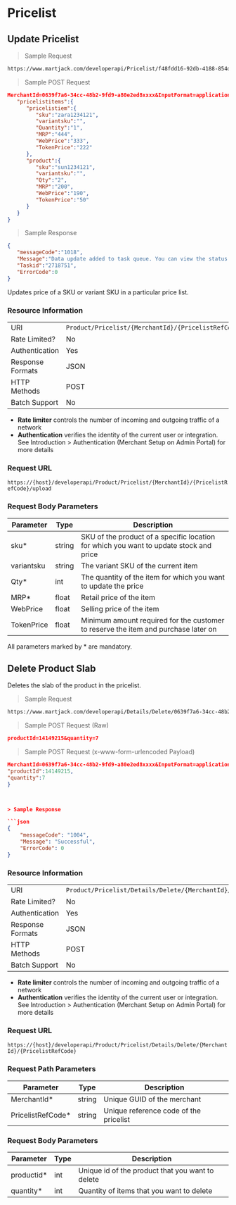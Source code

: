 # Pricelist

## Update Pricelist

> Sample Request

```html
https://www.martjack.com/developerapi/Pricelist/f48fdd16-92db-4188-854d-1ecd9b62xxxx/ABC/upload

```

> Sample POST Request

```json
MerchantId=0639f7a6-34cc-48b2-9fd9-a80e2ed8xxxx&InputFormat=application/json&InputData={  
   "pricelistitems":{  
      "pricelistiem":{  
         "sku":"zara1234121",
         "variantsku":"",
         "Quantity":"1",
         "MRP":"444",
         "WebPrice":"333",
         "TokenPrice":"222"
      },
      "product":{  
         "sku":"sun1234121",
         "variantsku":"",
         "Qty":"2",
         "MRP":"200",
         "WebPrice":"190",
         "TokenPrice":"50"
      }
   }
}

```

> Sample Response

```json
{
   "messageCode":"1018",
   "Message":"Data update added to task queue. You can view the status of update in control panel. Also email will be send to merchant registered email after task completion.",
   "Taskid":"2718751",
   "ErrorCode":0
}

```


Updates price of a SKU or variant SKU in a particular price list.

### Resource Information
| | |
--------- | ----------- |
URI | `Product/Pricelist/{MerchantId}/{PricelistRefCode}/upload`
Rate Limited? | No
Authentication | Yes
Response Formats | JSON
HTTP Methods | POST
Batch Support | No

* **Rate limiter** controls the number of incoming and outgoing traffic of a network
* **Authentication** verifies the identity of the current user or integration. See Introduction > Authentication (Merchant Setup on Admin Portal) for more details

### Request URL

`https://{host}/developerapi/Product/Pricelist/{MerchantId}/{PricelistRefCode}/upload`


### Request Body Parameters

Parameter | Type | Description
--------- | ---- | -----------
sku* | string |	SKU of the product of a specific location for which you want to update stock and price
variantsku | string |	The variant SKU of the current item
Qty* | int | The quantity of the item for which you want to update the price
MRP* | float | Retail price of the item
WebPrice | float | Selling price of the item
TokenPrice | float | Minimum amount required for the customer to reserve the item and purchase later on

<aside class="notice"> All parameters marked by * are mandatory. </aside>


## Delete Product Slab

Deletes the slab of the product in the pricelist.

> Sample Request

```html
https://www.martjack.com/developerapi/Details/Delete/0639f7a6-34cc-48b2-9fd9-a80e2ed8xxxx/3456
```

> Sample POST Request (Raw)

```json
productId=14149215&quantity=7
```

> Sample POST Request (x-www-form-urlencoded Payload)

```json
MerchantId=0639f7a6-34cc-48b2-9fd9-a80e2ed8xxxx&InputFormat=application/json&InputData={
"productId":14149215,
"quantity":7
}



> Sample Response

```json
{
    "messageCode": "1004",
    "Message": "Successful",
    "ErrorCode": 0
}
```

### Resource Information
| | |
--------- | ----------- |
URI | `Product/Pricelist/Details/Delete/{MerchantId}/{PricelistRefCode}`
Rate Limited? | No
Authentication | Yes
Response Formats | JSON
HTTP Methods | POST
Batch Support | No

* **Rate limiter** controls the number of incoming and outgoing traffic of a network
* **Authentication** verifies the identity of the current user or integration. See Introduction > Authentication (Merchant Setup on Admin Portal) for more details

### Request URL

`https://{host}/developerapi/Product/Pricelist/Details/Delete/{MerchantId}/{PricelistRefCode}`


### Request Path Parameters

Parameter | Type | Description
--------- | ---- | -----------
MerchantId* | string | Unique GUID of the merchant
PricelistRefCode* | string | Unique reference code of the pricelist

### Request Body Parameters

Parameter | Type | Description
--------- | ---- | -----------
productid* | int | Unique id of the product that you want to delete
quantity* | int | Quantity of items that you want to delete
